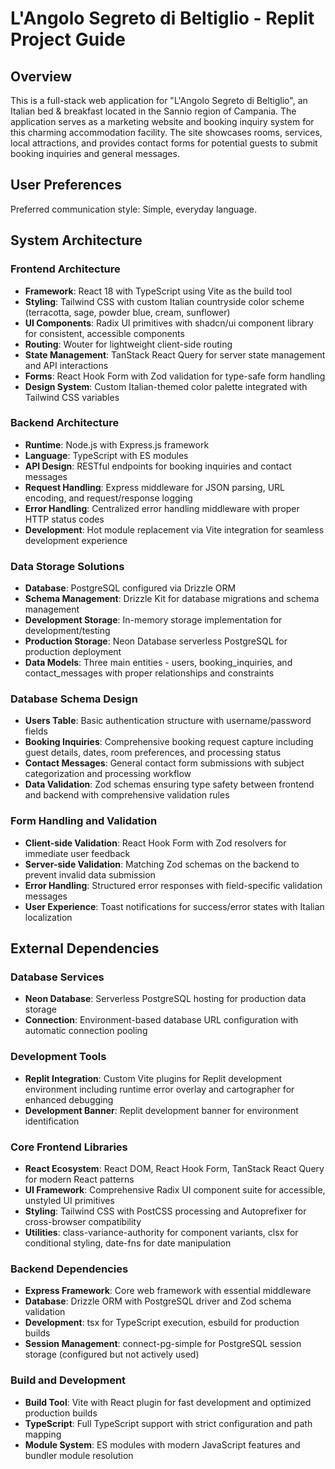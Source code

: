 # L'Angolo Segreto di Beltiglio - Replit Project Guide

## Overview

This is a full-stack web application for "L'Angolo Segreto di Beltiglio", an Italian bed & breakfast located in the Sannio region of Campania. The application serves as a marketing website and booking inquiry system for this charming accommodation facility. The site showcases rooms, services, local attractions, and provides contact forms for potential guests to submit booking inquiries and general messages.

## User Preferences

Preferred communication style: Simple, everyday language.

## System Architecture

### Frontend Architecture
- **Framework**: React 18 with TypeScript using Vite as the build tool
- **Styling**: Tailwind CSS with custom Italian countryside color scheme (terracotta, sage, powder blue, cream, sunflower)
- **UI Components**: Radix UI primitives with shadcn/ui component library for consistent, accessible components
- **Routing**: Wouter for lightweight client-side routing
- **State Management**: TanStack React Query for server state management and API interactions
- **Forms**: React Hook Form with Zod validation for type-safe form handling
- **Design System**: Custom Italian-themed color palette integrated with Tailwind CSS variables

### Backend Architecture
- **Runtime**: Node.js with Express.js framework
- **Language**: TypeScript with ES modules
- **API Design**: RESTful endpoints for booking inquiries and contact messages
- **Request Handling**: Express middleware for JSON parsing, URL encoding, and request/response logging
- **Error Handling**: Centralized error handling middleware with proper HTTP status codes
- **Development**: Hot module replacement via Vite integration for seamless development experience

### Data Storage Solutions
- **Database**: PostgreSQL configured via Drizzle ORM
- **Schema Management**: Drizzle Kit for database migrations and schema management
- **Development Storage**: In-memory storage implementation for development/testing
- **Production Storage**: Neon Database serverless PostgreSQL for production deployment
- **Data Models**: Three main entities - users, booking_inquiries, and contact_messages with proper relationships and constraints

### Database Schema Design
- **Users Table**: Basic authentication structure with username/password fields
- **Booking Inquiries**: Comprehensive booking request capture including guest details, dates, room preferences, and processing status
- **Contact Messages**: General contact form submissions with subject categorization and processing workflow
- **Data Validation**: Zod schemas ensuring type safety between frontend and backend with comprehensive validation rules

### Form Handling and Validation
- **Client-side Validation**: React Hook Form with Zod resolvers for immediate user feedback
- **Server-side Validation**: Matching Zod schemas on the backend to prevent invalid data submission
- **Error Handling**: Structured error responses with field-specific validation messages
- **User Experience**: Toast notifications for success/error states with Italian localization

## External Dependencies

### Database Services
- **Neon Database**: Serverless PostgreSQL hosting for production data storage
- **Connection**: Environment-based database URL configuration with automatic connection pooling

### Development Tools
- **Replit Integration**: Custom Vite plugins for Replit development environment including runtime error overlay and cartographer for enhanced debugging
- **Development Banner**: Replit development banner for environment identification

### Core Frontend Libraries
- **React Ecosystem**: React DOM, React Hook Form, TanStack React Query for modern React patterns
- **UI Framework**: Comprehensive Radix UI component suite for accessible, unstyled UI primitives
- **Styling**: Tailwind CSS with PostCSS processing and Autoprefixer for cross-browser compatibility
- **Utilities**: class-variance-authority for component variants, clsx for conditional styling, date-fns for date manipulation

### Backend Dependencies
- **Express Framework**: Core web framework with essential middleware
- **Database**: Drizzle ORM with PostgreSQL driver and Zod schema validation
- **Development**: tsx for TypeScript execution, esbuild for production builds
- **Session Management**: connect-pg-simple for PostgreSQL session storage (configured but not actively used)

### Build and Development
- **Build Tool**: Vite with React plugin for fast development and optimized production builds
- **TypeScript**: Full TypeScript support with strict configuration and path mapping
- **Module System**: ES modules with modern JavaScript features and bundler module resolution